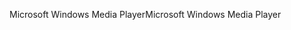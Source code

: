 <span data-ttu-id="608ce-101">Microsoft Windows Media Player</span><span class="sxs-lookup"><span data-stu-id="608ce-101">Microsoft Windows Media Player</span></span>